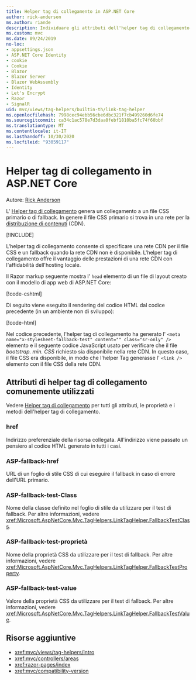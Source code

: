 ```yaml
---
title: Helper tag di collegamento in ASP.NET Core
author: rick-anderson
ms.author: riande
description: Individuare gli attributi dell'helper tag di collegamento ASP.NET Core e il ruolo di ciascun attributo per estendere il comportamento del tag di collegamento HTML.
ms.custom: mvc
ms.date: 09/24/2019
no-loc:
- appsettings.json
- ASP.NET Core Identity
- cookie
- Cookie
- Blazor
- Blazor Server
- Blazor WebAssembly
- Identity
- Let's Encrypt
- Razor
- SignalR
uid: mvc/views/tag-helpers/builtin-th/link-tag-helper
ms.openlocfilehash: 7998cec94ebb56cbe6dbc321f7cb499260d6fe74
ms.sourcegitcommit: ca34c1ac578e7d3daa0febf1810ba5fc74f60bbf
ms.translationtype: MT
ms.contentlocale: it-IT
ms.lasthandoff: 10/30/2020
ms.locfileid: "93059117"
---
```

# <a name="link-tag-helper-in-aspnet-core"></a>Helper tag di collegamento in ASP.NET Core

Autore: [Rick Anderson](https://twitter.com/RickAndMSFT)

L' [Helper tag di collegamento](xref:Microsoft.AspNetCore.Mvc.TagHelpers.LinkTagHelper) genera un collegamento a un file CSS primario o di fallback. In genere il file CSS primario si trova in una rete per la [distribuzione di contenuti](/office365/enterprise/content-delivery-networks#what-exactly-is-a-cdn) (CDN).

[!INCLUDE[](~/includes/cdn.md)]

L'helper tag di collegamento consente di specificare una rete CDN per il file CSS e un fallback quando la rete CDN non è disponibile. L'helper tag di collegamento offre il vantaggio delle prestazioni di una rete CDN con l'affidabilità dell'hosting locale.

Il Razor markup seguente mostra l' `head` elemento di un file di layout creato con il modello di app web di ASP.NET Core:

[!code-cshtml[](link-tag-helper/sample/_Layout.cshtml?name=snippet)]

Di seguito viene eseguito il rendering del codice HTML dal codice precedente (in un ambiente non di sviluppo):

[!code-html[](link-tag-helper/sample/HtmlPage1.html)]

Nel codice precedente, l'helper tag di collegamento ha generato l' `<meta name="x-stylesheet-fallback-test" content="" class="sr-only" />` elemento e il seguente codice JavaScript usato per verificare che il file *bootstrap. min. CSS* richiesto sia disponibile nella rete CDN. In questo caso, il file CSS era disponibile, in modo che l'helper Tag generasse l' `<link />` elemento con il file CSS della rete CDN.

## <a name="commonly-used-link-tag-helper-attributes"></a>Attributi di helper tag di collegamento comunemente utilizzati

Vedere [Helper tag di collegamento](xref:Microsoft.AspNetCore.Mvc.TagHelpers.LinkTagHelper)  per tutti gli attributi, le proprietà e i metodi dell'helper tag di collegamento.

### <a name="href"></a>href

Indirizzo preferenziale della risorsa collegata. All'indirizzo viene passato un pensiero al codice HTML generato in tutti i casi.

### <a name="asp-fallback-href"></a>ASP-fallback-href

URL di un foglio di stile CSS di cui eseguire il fallback in caso di errore dell'URL primario.

### <a name="asp-fallback-test-class"></a>ASP-fallback-test-Class

Nome della classe definito nel foglio di stile da utilizzare per il test di fallback. Per altre informazioni, vedere <xref:Microsoft.AspNetCore.Mvc.TagHelpers.LinkTagHelper.FallbackTestClass>.

### <a name="asp-fallback-test-property"></a>ASP-fallback-test-proprietà

Nome della proprietà CSS da utilizzare per il test di fallback. Per altre informazioni, vedere <xref:Microsoft.AspNetCore.Mvc.TagHelpers.LinkTagHelper.FallbackTestProperty>.

### <a name="asp-fallback-test-value"></a>ASP-fallback-test-value

Valore della proprietà CSS da utilizzare per il test di fallback. Per altre informazioni, vedere <xref:Microsoft.AspNetCore.Mvc.TagHelpers.LinkTagHelper.FallbackTestValue>.

## <a name="additional-resources"></a>Risorse aggiuntive

* <xref:mvc/views/tag-helpers/intro>
* <xref:mvc/controllers/areas>
* <xref:razor-pages/index>
* <xref:mvc/compatibility-version>
